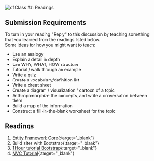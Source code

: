 ![cf](http://i.imgur.com/7v5ASc8.png) Class ##: Readings

## Submission Requirements

To turn in your reading "Reply" to this discussion by teaching something that you learned from the 
readings listed below.
<br />
Some ideas for how you might want to teach:
- Use an analogy
- Explain a detail in depth
- Use WHY, WHAT, HOW structure
- Tutorial / walk through an example
- Write a quiz
- Create a vocabulary/definition list
- Write a cheat sheet
- Create a diagram / visualization / cartoon of a topic
- Anthropomorphize the concepts, and write a conversation between them
- Build a map of the information
- Construct a fill-in-the-blank worksheet for the topic

## Readings
1. [Entity Framework Core](https://docs.microsoft.com/en-us/ef/core/){:target="_blank"} 
1. [Build sites with Bootstrap](https://docs.microsoft.com/en-us/aspnet/core/client-side/bootstrap){:target="_blank"} 
1. [1 Hour tutorial Bootstrap](https://scrimba.com/g/gbootstrap4){:target="_blank"} 
1. [MVC Tutorial](https://docs.microsoft.com/en-us/aspnet/core/tutorials/first-mvc-app/){:target="_blank"} 